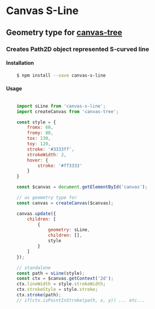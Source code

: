# Canvas S-Line
## Geometry type for [canvas-tree](https://www.npmjs.com/package/canvas-tree)

### Creates Path2D object represented S-curved line

#### Installation

```bash
    $ npm install --save canvas-s-line
```

#### Usage

```javascript

    import sLine from 'canvas-s-line';
    import createCanvas from 'canvas-tree';

    const style = {
        fromx: 60,
        fromy: 80,
        tox: 130,
        toy: 120,
        stroke: '#3333ff',
        strokeWidth: 2,
        hover: {
            stroke: '#ff3333'
        }
    }

    const $canvas = document.getElementById('canvas');

    // as geometry type for
    const canvas = createCanvas($canvas);

    canvas.update({
        children: [
            {
                geometry: sLine,
                children: [],
                style
            }
        ]
    });

    // standalone
    const path = sLine(style);
    const ctx = $canvas.getContext('2d');
    ctx.lineWidth = style.strokeWidth;
    ctx.strokeStyle = style.stroke;
    ctx.stroke(path);
    // if(ctx.isPointInStroke(path, x, y)) ... etc...

```

